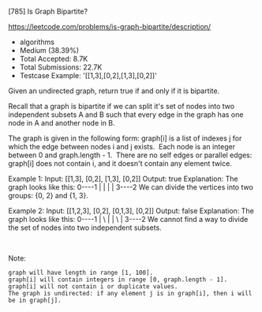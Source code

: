 [785] Is Graph Bipartite?  

https://leetcode.com/problems/is-graph-bipartite/description/

* algorithms
* Medium (38.39%)
* Total Accepted:    8.7K
* Total Submissions: 22.7K
* Testcase Example:  '[[1,3],[0,2],[1,3],[0,2]]'

Given an undirected graph, return true if and only if it is bipartite.

Recall that a graph is bipartite if we can split it's set of nodes into two independent subsets A and B such that every edge in the graph has one node in A and another node in B.

The graph is given in the following form: graph[i] is a list of indexes j for which the edge between nodes i and j exists.  Each node is an integer between 0 and graph.length - 1.  There are no self edges or parallel edges: graph[i] does not contain i, and it doesn't contain any element twice.


Example 1:
Input: [[1,3], [0,2], [1,3], [0,2]]
Output: true
Explanation: 
The graph looks like this:
0----1
|    |
|    |
3----2
We can divide the vertices into two groups: {0, 2} and {1, 3}.



Example 2:
Input: [[1,2,3], [0,2], [0,1,3], [0,2]]
Output: false
Explanation: 
The graph looks like this:
0----1
| \  |
|  \ |
3----2
We cannot find a way to divide the set of nodes into two independent subsets.


 

Note:


	graph will have length in range [1, 100].
	graph[i] will contain integers in range [0, graph.length - 1].
	graph[i] will not contain i or duplicate values.
	The graph is undirected: if any element j is in graph[i], then i will be in graph[j].


